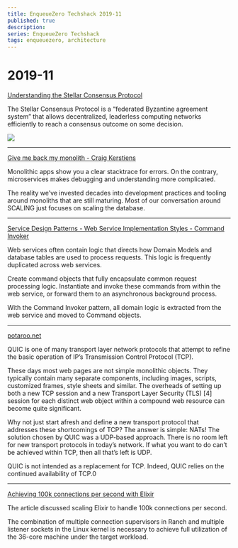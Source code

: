 ```yaml
---
title: EnqueueZero Techshack 2019-11
published: true
description:
series: EnqueueZero Techshack
tags: enqueuezero, architecture
---
```


# 2019-11

[Understanding the Stellar Consensus Protocol](https://medium.com/interstellar/understanding-the-stellar-consensus-protocol-423409aad32e)

The Stellar Consensus Protocol is a “federated Byzantine agreement system” that allows decentralized, leaderless computing networks efficiently to reach a consensus outcome on some decision.

![](https://cdn-images-1.medium.com/max/1600/1*NqbFmS7qUKfZKmUWFOOKdw.gif)

---

[Give me back my monolith - Craig Kerstiens](http://www.craigkerstiens.com/2019/03/13/give-me-back-my-monolith/)

Monolithic apps show you a clear stacktrace for errors. On the contrary, microservices makes debugging and understanding more complicated.

The reality we’ve invested decades into development practices and tooling around monoliths that are still maturing. Most of our conversation around SCALING just focuses on scaling the database.

---

[Service Design Patterns - Web Service Implementation Styles - Command Invoker](http://servicedesignpatterns.com/WebServiceImplementationStyles/CommandInvoker)

Web services often contain logic that directs how Domain Models and database tables are used to process requests. This logic is frequently duplicated across web services.

Create command objects that fully encapsulate common request processing logic. Instantiate and invoke these commands from within the web service, or forward them to an asynchronous background process.

With the Command Invoker pattern, all domain logic is extracted from the web service and moved to Command objects.

---

[potaroo.net](https://www.potaroo.net/ispcol/2019-03/quic.html)

QUIC is one of many transport layer network protocols that attempt to refine the basic operation of IP’s Transmission Control Protocol (TCP).

These days most web pages are not simple monolithic objects. They typically contain many separate components, including images, scripts, customized frames, style sheets and similar. The overheads of setting up both a new TCP session and a new Transport Layer Security (TLS) [4] session for each distinct web object within a compound web resource can become quite significant.

Why not just start afresh and define a new transport protocol that addresses these shortcomings of TCP? The answer is simple: NATs! The solution chosen by QUIC was a UDP-based approach. There is no room left for new transport protocols in today’s network. If what you want to do can’t be achieved within TCP, then all that’s left is UDP.

QUIC is not intended as a replacement for TCP. Indeed, QUIC relies on the continued availability of TCP.0

---

[Achieving 100k connections per second with Elixir](https://stressgrid.com/blog/100k_cps_with_elixir/)

The article discussed scaling Elixir to handle 100k connections per second.

The combination of multiple connection supervisors in Ranch and multiple listener sockets in the Linux kernel is necessary to achieve full utilization of the 36-core machine under the target workload.
